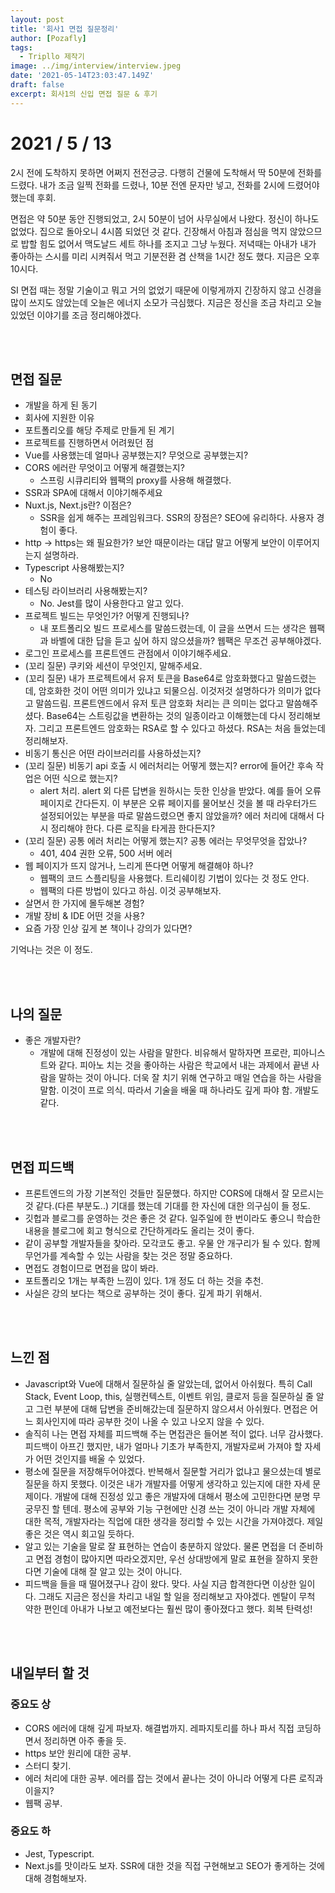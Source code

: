 ```yaml
---
layout: post
title: '회사1 면접 질문정리'
author: [Pozafly]
tags:
  - Tripllo 제작기
image: ../img/interview/interview.jpeg
date: '2021-05-14T23:03:47.149Z'
draft: false
excerpt: 회사1의 신입 면접 질문 & 후기
---
```


# 2021 / 5 / 13

2시 전에 도착하지 못하면 어쩌지 전전긍긍. 다행히 건물에 도착해서 딱 50분에 전화를 드렸다. 내가 조금 일찍 전화를 드렸나, 10분 전엔 문자만 넣고, 전화를 2시에 드렸어야 했는데 후회.

면접은 약 50분 동안 진행되었고, 2시 50분이 넘어 사무실에서 나왔다. 정신이 하나도 없었다. 집으로 돌아오니 4시쯤 되었던 것 같다. 긴장해서 아침과 점심을 먹지 않았으므로 밥할 힘도 없어서 맥도날드 세트 하나를 조지고 그냥 누웠다. 저녁때는 아내가 내가 좋아하는 스시를 미리 시켜줘서 먹고 기분전환 겸 산책을 1시간 정도 했다. 지금은 오후 10시다.

SI 면접 때는 정말 기술이고 뭐고 거의 없었기 때문에 이렇게까지 긴장하지 않고 신경을 많이 쓰지도 않았는데 오늘은 에너지 소모가 극심했다. 지금은 정신을 조금 차리고 오늘 있었던 이야기를 조금 정리해야겠다.

<br/>

<br/>

## 면접 질문

- 개발을 하게 된 동기
- 회사에 지원한 이유
- 포트폴리오를 해당 주제로 만들게 된 계기
- 프로젝트를 진행하면서 어려웠던 점
- Vue를 사용했는데 얼마나 공부했는지? 무엇으로 공부했는지?
- CORS 에러란 무엇이고 어떻게 해결했는지? 
  - 스프링 시큐리티와 웹팩의 proxy를 사용해 해결했다.
- SSR과 SPA에 대해서 이야기해주세요
- Nuxt.js, Next.js란? 이점은? 
  - SSR을 쉽게 해주는 프레임워크다. SSR의 장점은? SEO에 유리하다. 사용자 경험이 좋다.
- http → https는 왜 필요한가? 보안 때문이라는 대답 말고 어떻게 보안이 이루어지는지 설명하라.
- Typescript 사용해봤는지?
  - No
- 테스팅 라이브러리 사용해봤는지?
  - No. Jest를 많이 사용한다고 알고 있다.
- 프로젝트 빌드는 무엇인가? 어떻게 진행되나?
  - 내 포트폴리오 빌드 프로세스를 말씀드렸는데, 이 글을 쓰면서 드는 생각은 웹팩과 바벨에 대한 답을 듣고 싶어 하지 않으셨을까?  웹팩은 무조건 공부해야겠다.
- 로그인 프로세스를 프론트엔드 관점에서 이야기해주세요.
- (꼬리 질문) 쿠키와 세션이 무엇인지, 말해주세요.
- (꼬리 질문) 내가 프로젝트에서 유저 토큰을 Base64로 암호화했다고 말씀드렸는데, 암호화한 것이 어떤 의미가 있냐고 되물으심. 이것저것 설명하다가 의미가 없다고 말씀드림. 프론트엔드에서 유저 토큰 암호화 처리는 큰 의미는 없다고 말씀해주셨다. Base64는 스트링값을 변환하는 것의 일종이라고 이해했는데 다시 정리해보자. 그리고 프론트엔드 암호화는 RSA로 할 수 있다고 하셨다. RSA는 처음 들었는데 정리해보자.
- 비동기 통신은 어떤 라이브러리를 사용하셨는지?
- (꼬리 질문) 비동기 api 호출 시 에러처리는 어떻게 했는지? error에 들어간 후속 작업은 어떤 식으로 했는지?
  - alert 처리. alert 외 다른 답변을 원하시는 듯한 인상을 받았다. 예를 들어 오류 페이지로 간다든지. 이 부분은 오류 페이지를 물어보신 것을 볼 때 라우터가드 설정되어있는 부분을 따로 말씀드렸으면 좋지 않았을까? 에러 처리에 대해서 다시 정리해야 한다. 다른 로직을 타게끔 한다든지?
- (꼬리 질문) 공통 에러 처리는 어떻게 했는지? 공통 에러는 무엇무엇을 잡았나?
  - 401, 404 권한 오류, 500 서버 에러
- 웹 페이지가 뜨지 않거나, 느리게 뜬다면 어떻게 해결해야 하나?
  - 웹팩의 코드 스플리팅을 사용했다. 트리쉐이킹 기법이 있다는 것 정도 안다.
  - 웹팩의 다른 방법이 있다고 하심. 이것 공부해보자.
- 살면서 한 가지에 몰두해본 경험?
- 개발 장비 & IDE 어떤 것을 사용?
- 요즘 가장 인상 깊게 본 책이나 강의가 있다면?

기억나는 것은 이 정도.

<br/>

<br/>

## 나의 질문

- 좋은 개발자란?
  - 개발에 대해 진정성이 있는 사람을 말한다. 비유해서 말하자면 프로란, 피아니스트와 같다. 피아노 치는 것을 좋아하는 사람은 학교에서 내는 과제에서 끝낸 사람을 말하는 것이 아니다. 더욱 잘 치기 위해 연구하고 매일 연습을 하는 사람을 말함. 이것이 프로 의식. 따라서 기술을 배울 때 하나라도 깊게 파야 함. 개발도 같다.

<br/>

<br/>

## 면접 피드백

- 프론트엔드의 가장 기본적인 것들만 질문했다. 하지만 CORS에 대해서 잘 모르시는 것 같다.(다른 부분도..) 기대를 했는데 기대를 한 자신에 대한 의구심이 들 정도.
- 깃헙과 블로그를 운영하는 것은 좋은 것 같다. 일주일에 한 번이라도 좋으니 학습한 내용을 블로그에 회고 형식으로 간단하게라도 올리는 것이 좋다.
- 같이 공부할 개발자들을 찾아라. 모각코도 좋고. 우물 안 개구리가 될 수 있다. 함께 무언가를 계속할 수 있는 사람을 찾는 것은 정말 중요하다.
- 면접도 경험이므로 면접을 많이 봐라.
- 포트폴리오 1개는 부족한 느낌이 있다. 1개 정도 더 하는 것을 추천.
- 사실은 강의 보다는 책으로 공부하는 것이 좋다. 깊게 파기 위해서.

<br/>

<br/>

## 느낀 점

- Javascript와 Vue에 대해서 질문하실 줄 알았는데, 없어서 아쉬웠다. 특히 Call Stack, Event Loop, this, 실행컨텍스트, 이벤트 위임, 클로저 등을 질문하실 줄 알고 그런 부분에 대해 답변을 준비해갔는데 질문하지 않으셔서 아쉬웠다. 면접은 어느 회사인지에 따라 공부한 것이 나올 수 있고 나오지 않을 수 있다.
- 솔직히 나는 면접 자체를 피드백해 주는 면접관은 들어본 적이 없다. 너무 감사했다. 피드백이 아프긴 했지만, 내가 얼마나 기초가 부족한지, 개발자로써 가져야 할 자세가 어떤 것인지를 배울 수 있었다.
- 평소에 질문을 저장해두어야겠다. 반복해서 질문할 거리가 없냐고 물으셨는데 별로 질문을 하지 못했다. 이것은 내가 개발자를 어떻게 생각하고 있는지에 대한 자세 문제이다. 개발에 대해 진정성 있고 좋은 개발자에 대해서 평소에 고민한다면 분명 무궁무진 할 텐데. 평소에 공부와 기능 구현에만 신경 쓰는 것이 아니라 개발 자체에 대한 목적, 개발자라는 직업에 대한 생각을 정리할 수 있는 시간을 가져야겠다. 제일 좋은 것은 역시 회고일 듯하다.
- 알고 있는 기술을 말로 잘 표현하는 연습이 충분하지 않았다. 물론 면접을 더 준비하고 면접 경험이 많아지면 따라오겠지만, 우선 상대방에게 말로 표현을 잘하지 못한다면 기술에 대해 잘 알고 있는 것이 아니다.
- 피드백을 들을 때 떨어졌구나 감이 왔다. 맞다. 사실 지금 합격한다면 이상한 일이다. 그래도 지금은 정신을 차리고 내일 할 일을 정리해보고 자야겠다. 멘탈이 무척 약한 편인데 아내가 나보고 예전보다는 훨씬 많이 좋아졌다고 했다. 회복 탄력성!

<br/>

<br/>

## 내일부터 할 것

### 중요도 상

- CORS 에러에 대해 깊게 파보자. 해결법까지. 레파지토리를 하나 파서 직접 코딩하면서 정리하면 아주 좋을 듯.
- https 보안 원리에 대한 공부.
- 스터디 찾기.
- 에러 처리에 대한 공부. 에러를 잡는 것에서 끝나는 것이 아니라 어떻게 다른 로직과 이을지?
- 웹팩 공부.

### 중요도 하

- Jest, Typescript.
- Next.js를 맛이라도 보자. SSR에 대한 것을 직접 구현해보고 SEO가 좋게하는 것에 대해 경험해보자.